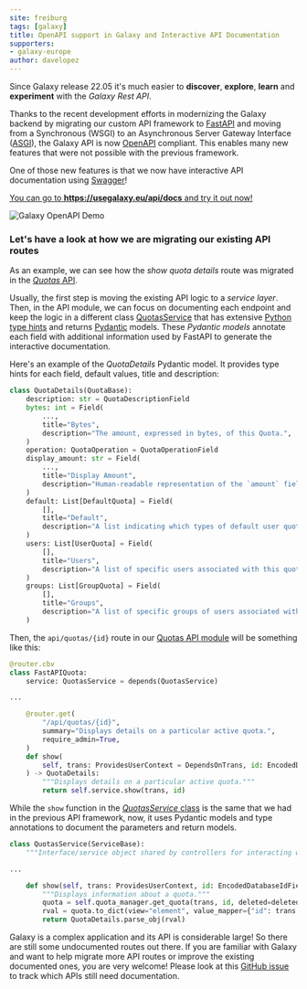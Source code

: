 ```yaml
---
site: freiburg
tags: [galaxy]
title: OpenAPI support in Galaxy and Interactive API Documentation
supporters:
- galaxy-europe
author: davelopez
---
```


Since Galaxy release 22.05 it's much easier to **discover**, **explore**, **learn** and **experiment** with the *Galaxy Rest API*.

Thanks to the recent development efforts in modernizing the Galaxy backend by migrating our custom API framework to [FastAPI](https://fastapi.tiangolo.com/) and moving from a Synchronous (WSGI) to an Asynchronous Server Gateway Interface ([ASGI](https://asgi.readthedocs.io/en/latest/specs/main.html)), the Galaxy API is now [OpenAPI](https://github.com/OAI/OpenAPI-Specification) compliant. This enables many new features that were not possible with the previous framework.

One of those new features is that we now have interactive API documentation using [Swagger](https://swagger.io/)!

[You can go to **https://usegalaxy.eu/api/docs** and try it out now!](https://usegalaxy.eu/api/docs)

![Galaxy OpenAPI Demo](/assets/media/2022-08-05-galaxy-open-api.gif)


### Let's have a look at how we are migrating our existing API routes

As an example, we can see how the *show quota details* route was migrated in the [*Quotas* API](https://github.com/galaxyproject/galaxy/blob/dev/lib/galaxy/webapps/galaxy/api/quotas.py).

Usually, the first step is moving the existing API logic to a *service layer*. Then, in the API module, we can focus on documenting each endpoint and keep the logic in a different class [QuotasService](https://github.com/galaxyproject/galaxy/blob/dev/lib/galaxy/webapps/galaxy/services/quotas.py) that has extensive [Python type hints](https://docs.python.org/3/library/typing.html) and returns [Pydantic](https://pydantic-docs.helpmanual.io/) models. These *Pydantic models* annotate each field with additional information used by FastAPI to generate the interactive documentation.

Here's an example of the *QuotaDetails* Pydantic model. It provides type hints for each field, default values, title and description:
```python
class QuotaDetails(QuotaBase):
    description: str = QuotaDescriptionField
    bytes: int = Field(
        ...,
        title="Bytes",
        description="The amount, expressed in bytes, of this Quota.",
    )
    operation: QuotaOperation = QuotaOperationField
    display_amount: str = Field(
        ...,
        title="Display Amount",
        description="Human-readable representation of the `amount` field.",
    )
    default: List[DefaultQuota] = Field(
        [],
        title="Default",
        description="A list indicating which types of default user quotas, if any, are associated with this quota.",
    )
    users: List[UserQuota] = Field(
        [],
        title="Users",
        description="A list of specific users associated with this quota.",
    )
    groups: List[GroupQuota] = Field(
        [],
        title="Groups",
        description="A list of specific groups of users associated with this quota.",
    )
```


Then, the `api/quotas/{id}` route in our [Quotas API module](https://github.com/galaxyproject/galaxy/blob/c975fbc538bdd600d91116c82e7536cd4828714e/lib/galaxy/webapps/galaxy/api/quotas.py#L65) will be something like this:

```python
@router.cbv
class FastAPIQuota:
    service: QuotasService = depends(QuotasService)

...

    @router.get(
        "/api/quotas/{id}",
        summary="Displays details on a particular active quota.",
        require_admin=True,
    )
    def show(
        self, trans: ProvidesUserContext = DependsOnTrans, id: EncodedDatabaseIdField = QuotaIdPathParam
    ) -> QuotaDetails:
        """Displays details on a particular active quota."""
        return self.service.show(trans, id)
```

While the `show` function in the [*QuotasService* class](https://github.com/galaxyproject/galaxy/blob/c975fbc538bdd600d91116c82e7536cd4828714e/lib/galaxy/webapps/galaxy/services/quotas.py#L56) is the same that we had in the previous API framework, now, it uses Pydantic models and type annotations to document the parameters and return models.

```python
class QuotasService(ServiceBase):
    """Interface/service object shared by controllers for interacting with quotas."""

...

    def show(self, trans: ProvidesUserContext, id: EncodedDatabaseIdField, deleted: bool = False) -> QuotaDetails:
        """Displays information about a quota."""
        quota = self.quota_manager.get_quota(trans, id, deleted=deleted)
        rval = quota.to_dict(view="element", value_mapper={"id": trans.security.encode_id, "total_disk_usage": float})
        return QuotaDetails.parse_obj(rval)
```

Galaxy is a complex application and its API is considerable large! So there are still some undocumented routes out there. If you are familiar with Galaxy and want to help migrate more API routes or improve the existing documented ones, you are very welcome! Please look at this [GitHub issue](https://github.com/galaxyproject/galaxy/issues/10889) to track which APIs still need documentation.
